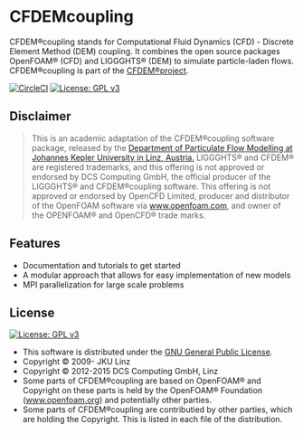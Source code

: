 # CFDEMcoupling

CFDEM®coupling stands for Computational Fluid Dynamics (CFD) - Discrete Element Method (DEM) coupling. It combines the open source packages OpenFOAM® (CFD) and LIGGGHTS® (DEM) to simulate particle-laden flows. CFDEM®coupling is part of the [CFDEM®project](www.cfdem.com).

[![CircleCI](https://circleci.com/gh/ParticulateFlow/CFDEMcoupling.svg?style=shield&circle-token=e4b6af30d3aa7aee109d206116f01600bf9ee9c6)](https://circleci.com/gh/ParticulateFlow/CFDEMcoupling)
[![License: GPL v3](https://img.shields.io/badge/License-GPL%20v3-blue.svg)](https://www.gnu.org/licenses/gpl-3.0.html)

## Disclaimer

> This is an academic adaptation of the CFDEM®coupling software package, released by the
[Department of Particulate Flow Modelling at Johannes Kepler University in Linz, Austria.](www.jku.at/pfm)
> LIGGGHTS® and CFDEM® are registered trademarks, and this offering is not approved or
endorsed by DCS Computing GmbH, the official producer of the LIGGGHTS® and CFDEM®coupling software.
> This offering is not approved or endorsed by OpenCFD Limited, producer and distributor of the OpenFOAM software via www.openfoam.com, and owner of the OPENFOAM®  and OpenCFD®  trade marks.

## Features

- Documentation and tutorials to get started
- A modular approach that allows for easy implementation of new models
- MPI parallelization for large scale problems

## License

[![License: GPL v3](https://img.shields.io/badge/License-GPL%20v3-blue.svg)](https://www.gnu.org/licenses/gpl-3.0.html)

- This software is distributed under the [GNU General Public License](https://opensource.org/licenses/GPL-3.0).
- Copyright © 2009-     JKU Linz
- Copyright © 2012-2015 DCS Computing GmbH, Linz
- Some parts of CFDEM®coupling are based on OpenFOAM® and Copyright on these
  parts is held by the OpenFOAM® Foundation (www.openfoam.org)
  and potentially other parties.
- Some parts of CFDEM®coupling are contributied by other parties, which are
  holding the Copyright. This is listed in each file of the distribution.

